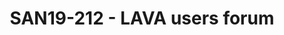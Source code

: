 ---
categories:
- san19
description: Continuing our regular Users Forum, for all your questions about LAVA.
image:
  featured: 'true'
  path: /assets/images/featured-images/san19/SAN19-212.png
session_attendee_num: '21'
session_id: SAN19-212
session_room: Sunset IV (Session 2)
session_slot:
  end_time: '2019-09-24 11:50:00'
  start_time: '2019-09-24 11:00:00'
session_speakers:
- speaker_bio: Im a senior software engineer, working for Linaro.<br /> <br /> Ive
    been contributed to OSS since 2007 when I started working on VLC Media player
    at university.<br /> <br /> I worked for 5 years at STMicroelectronics where I
    ported the v8 JavaScript engine on sh4 processors. I also contributed to many
    OSS projects like proot, care, debian, qemu, ...<br /> <br /> Im now maintainer
    and architect of LAVA, a widely adopted framework to test software (bootloader,
    kernel, user space) on real boards.<br /> <br /> I gave some talks at the Linaro
    Connect Conference since 2014. I recently gave a talk about lavafed at FOSDEM
    2019.
  speaker_company: Linaro
  speaker_image: /assets/images/speakers/san19/remi-duraffort.jpg
  speaker_location: ''
  speaker_name: Remi Duraffort
  speaker_position: Senior Software Engineer
  speaker_url: https://blog.duraffort.fr
  speaker_username: remi.duraffort
session_track: Automation & CI
tag: session
tags:
- Validation and CI
title: SAN19-212 - LAVA users forum
---